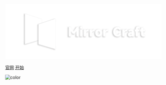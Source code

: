 ![logo](images/l4.png)

[官网](https://www.mirrorcraft.cloud)
[开始](#简介-introduction)

![color](#000000)
